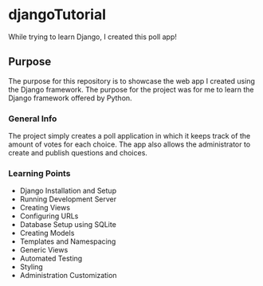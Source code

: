 # djangoTutorial
While trying to learn Django, I created this poll app!

## Purpose
The purpose for this repository is to showcase the web app I created using the Django framework. The purpose for the project was for me to learn the Django framework offered by Python. 

### General Info
The project simply creates a poll application in which it keeps track of the amount of votes for each choice. The app also allows the administrator to create and publish questions and choices.

### Learning Points
* Django Installation and Setup
* Running Development Server
* Creating Views 
* Configuring URLs
* Database Setup using SQLite
* Creating Models
* Templates and Namespacing
* Generic Views
* Automated Testing
* Styling
* Administration Customization

